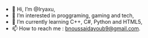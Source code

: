 - 👋 Hi, I’m @Iryaxu,
- 👀 I’m interested in proggraming, gaming and tech,
- 🌱 I’m currently learning C++, C#, Python and HTML5, 
- 📫 How to reach me : bnoussaidayoub9@gmail.com.


